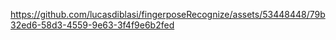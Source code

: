 

https://github.com/lucasdiblasi/fingerposeRecognize/assets/53448448/79b32ed6-58d3-4559-9e63-3f4f9e6b2fed

